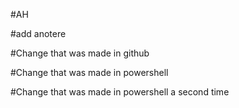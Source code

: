 #AH

#add anotere

#Change that was made in github

#Change that was made in powershell

#Change that was made in powershell a second time